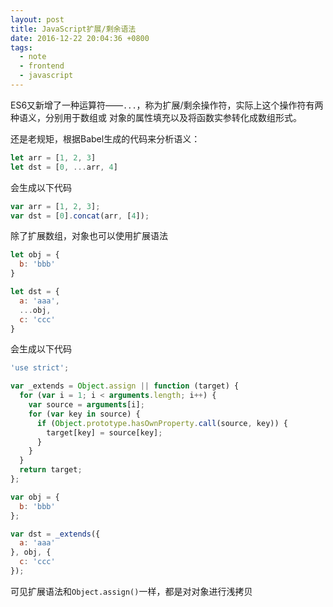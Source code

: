 ```yaml
---
layout: post
title: JavaScript扩展/剩余语法
date: 2016-12-22 20:04:36 +0800
tags:
  - note
  - frontend
  - javascript
---
```


ES6又新增了一种运算符——`...`，称为扩展/剩余操作符，实际上这个操作符有两种语义，分别用于数组或
对象的属性填充以及将函数实参转化成数组形式。

还是老规矩，根据Babel生成的代码来分析语义：

```js
let arr = [1, 2, 3]
let dst = [0, ...arr, 4]
```

会生成以下代码

```js
var arr = [1, 2, 3];
var dst = [0].concat(arr, [4]);
```

除了扩展数组，对象也可以使用扩展语法

```js
let obj = {
  b: 'bbb'
}

let dst = {
  a: 'aaa',
  ...obj,
  c: 'ccc'
}
```

会生成以下代码

```js
'use strict';

var _extends = Object.assign || function (target) {
  for (var i = 1; i < arguments.length; i++) {
    var source = arguments[i];
    for (var key in source) {
      if (Object.prototype.hasOwnProperty.call(source, key)) {
        target[key] = source[key];
      }
    }
  }
  return target;
};

var obj = {
  b: 'bbb'
};

var dst = _extends({
  a: 'aaa'
}, obj, {
  c: 'ccc'
});
```

可见扩展语法和`Object.assign()`一样，都是对对象进行浅拷贝
